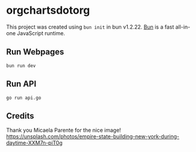 # orgchartsdotorg

This project was created using `bun init` in bun v1.2.22. [Bun](https://bun.com) is a fast all-in-one JavaScript runtime.

## Run Webpages

`bun run dev`

## Run API

`go run api.go`

## Credits

Thank you Micaela Parente for the nice image! https://unsplash.com/photos/empire-state-building-new-york-during-daytime-XXM7n-piT0g
